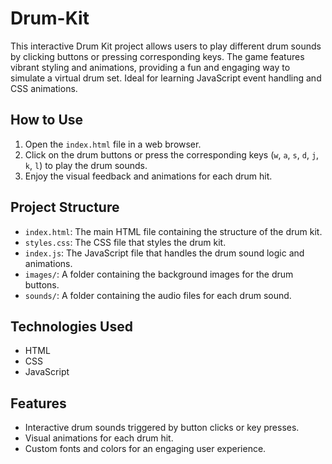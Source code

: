 # Drum-Kit
 This interactive Drum Kit project allows users to play different drum sounds by clicking buttons or pressing corresponding keys. The game features vibrant styling and animations, providing a fun and engaging way to simulate a virtual drum set. Ideal for learning JavaScript event handling and CSS animations.
## How to Use

1. Open the `index.html` file in a web browser.
2. Click on the drum buttons or press the corresponding keys (`w`, `a`, `s`, `d`, `j`, `k`, `l`) to play the drum sounds.
3. Enjoy the visual feedback and animations for each drum hit.

## Project Structure

- `index.html`: The main HTML file containing the structure of the drum kit.
- `styles.css`: The CSS file that styles the drum kit.
- `index.js`: The JavaScript file that handles the drum sound logic and animations.
- `images/`: A folder containing the background images for the drum buttons.
- `sounds/`: A folder containing the audio files for each drum sound.

## Technologies Used

- HTML
- CSS
- JavaScript

## Features

- Interactive drum sounds triggered by button clicks or key presses.
- Visual animations for each drum hit.
- Custom fonts and colors for an engaging user experience.
